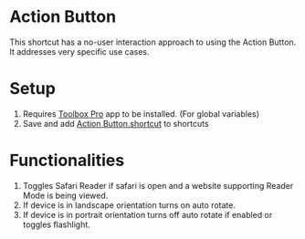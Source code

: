 # Action Button
This shortcut has a no-user interaction approach to using the Action Button. It addresses very specific use cases.

# Setup
1. Requires [Toolbox Pro](https://apps.apple.com/us/app/toolbox-pro-for-shortcuts/id1476205977) app to be installed. (For global variables)
2. Save and add [Action Button.shortcut](Action%20Button.shortcut) to shortcuts

# Functionalities 
1. Toggles Safari Reader if safari is open and a website supporting Reader Mode is being viewed.
2. If device is in landscape orientation turns on auto rotate.
3. If device is in portrait orientation turns off auto rotate if enabled or toggles flashlight.